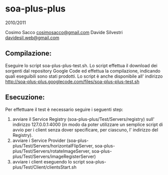 # soa-plus-plus
2010/2011

Cosimo Sacco <cosimosacco@gmail.com>
Davide Silvestri <davidesil.web@gmail.com>

Compilazione:
-------------
Eseguire lo script soa-plus-plus-test.sh.
Lo script effettua il download dei sorgenti dal repository Google Code
ed effettua la compilazione, indicando quali eseguibili sono stati prodotti.
Lo script è anche disponibile all' indirizzo
http://soa-plus-plus.googlecode.com/files/soa-plus-plus-test.sh

Esecuzione:
-----------
Per effettuare il test è necessario seguire i seguenti step:
1) avviare il Service Registry (soa-plus-plus/Test/Servers/registry)
   sull' indirizzo 127.0.0.1:4000 (in modo da poter utilizzare un
   semplice script di avvio per i client senza dover specificare,
   per ciascuno, l' indirizzo del Registry).
2) avviare i Service Provider 
   (soa-plus-plus/Test/Servers/horizontalFlipServer,
    soa-plus-plus/Test/Servers/rotateImageServer,
    soa-plus-plus/Test/Servers/imageRegisterServer)
3) avviare i client eseguendo lo script soa-plus-plus/Test/Client/clientsStart.sh

